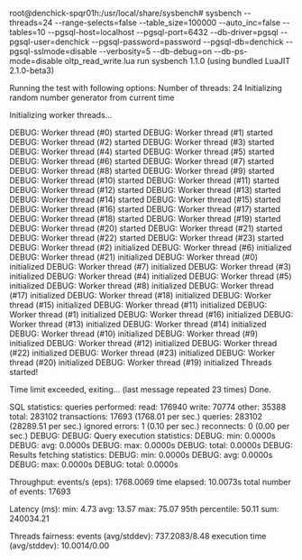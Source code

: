 root@denchick-spqr01h:/usr/local/share/sysbench# sysbench  --threads=24 --range-selects=false  --table_size=100000 --auto_inc=false --tables=10 --pgsql-host=localhost --pgsql-port=6432 --db-driver=pgsql --pgsql-user=denchick --pgsql-password=password --pgsql-db=denchick --pgsql-sslmode=disable --verbosity=5 --db-debug=on  --db-ps-mode=disable oltp_read_write.lua run
sysbench 1.1.0 (using bundled LuaJIT 2.1.0-beta3)

Running the test with following options:
Number of threads: 24
Initializing random number generator from current time


Initializing worker threads...

DEBUG: Worker thread (#0) started
DEBUG: Worker thread (#1) started
DEBUG: Worker thread (#2) started
DEBUG: Worker thread (#3) started
DEBUG: Worker thread (#4) started
DEBUG: Worker thread (#5) started
DEBUG: Worker thread (#6) started
DEBUG: Worker thread (#7) started
DEBUG: Worker thread (#8) started
DEBUG: Worker thread (#9) started
DEBUG: Worker thread (#10) started
DEBUG: Worker thread (#11) started
DEBUG: Worker thread (#12) started
DEBUG: Worker thread (#13) started
DEBUG: Worker thread (#14) started
DEBUG: Worker thread (#15) started
DEBUG: Worker thread (#16) started
DEBUG: Worker thread (#17) started
DEBUG: Worker thread (#18) started
DEBUG: Worker thread (#19) started
DEBUG: Worker thread (#20) started
DEBUG: Worker thread (#21) started
DEBUG: Worker thread (#22) started
DEBUG: Worker thread (#23) started
DEBUG: Worker thread (#2) initialized
DEBUG: Worker thread (#6) initialized
DEBUG: Worker thread (#21) initialized
DEBUG: Worker thread (#0) initialized
DEBUG: Worker thread (#7) initialized
DEBUG: Worker thread (#3) initialized
DEBUG: Worker thread (#4) initialized
DEBUG: Worker thread (#5) initialized
DEBUG: Worker thread (#8) initialized
DEBUG: Worker thread (#17) initialized
DEBUG: Worker thread (#18) initialized
DEBUG: Worker thread (#15) initialized
DEBUG: Worker thread (#11) initialized
DEBUG: Worker thread (#1) initialized
DEBUG: Worker thread (#16) initialized
DEBUG: Worker thread (#13) initialized
DEBUG: Worker thread (#14) initialized
DEBUG: Worker thread (#10) initialized
DEBUG: Worker thread (#9) initialized
DEBUG: Worker thread (#12) initialized
DEBUG: Worker thread (#22) initialized
DEBUG: Worker thread (#23) initialized
DEBUG: Worker thread (#20) initialized
DEBUG: Worker thread (#19) initialized
Threads started!

Time limit exceeded, exiting...
(last message repeated 23 times)
Done.

SQL statistics:
    queries performed:
        read:                            176940
        write:                           70774
        other:                           35388
        total:                           283102
    transactions:                        17693  (1768.01 per sec.)
    queries:                             283102 (28289.51 per sec.)
    ignored errors:                      1      (0.10 per sec.)
    reconnects:                          0      (0.00 per sec.)
DEBUG: 
DEBUG: Query execution statistics:
DEBUG:     min:                                0.0000s
DEBUG:     avg:                                0.0000s
DEBUG:     max:                                0.0000s
DEBUG:   total:                                0.0000s
DEBUG: Results fetching statistics:
DEBUG:     min:                                0.0000s
DEBUG:     avg:                                0.0000s
DEBUG:     max:                                0.0000s
DEBUG:   total:                                0.0000s

Throughput:
    events/s (eps):                      1768.0069
    time elapsed:                        10.0073s
    total number of events:              17693

Latency (ms):
         min:                                    4.73
         avg:                                   13.57
         max:                                   75.07
         95th percentile:                       50.11
         sum:                               240034.21

Threads fairness:
    events (avg/stddev):           737.2083/8.48
    execution time (avg/stddev):   10.0014/0.00